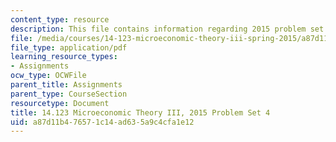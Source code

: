 ```yaml
---
content_type: resource
description: This file contains information regarding 2015 problem set 4.
file: /media/courses/14-123-microeconomic-theory-iii-spring-2015/a87d11b476571c14ad635a9c4cfa1e12_MIT14_123S15_PSet_4_15.pdf
file_type: application/pdf
learning_resource_types:
- Assignments
ocw_type: OCWFile
parent_title: Assignments
parent_type: CourseSection
resourcetype: Document
title: 14.123 Microeconomic Theory III, 2015 Problem Set 4
uid: a87d11b4-7657-1c14-ad63-5a9c4cfa1e12
---
```

